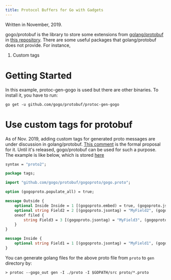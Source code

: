 ```yaml
---
title: Protocol Buffers for Go with Gadgets
---
```

Written in November, 2019.

gogo/protobuf is the library to store some extensions from [golang/protobuf](https://github.com/golang/protobuf) in [this repository](https://github.com/gogo/protobuf).
There are some useful packages that golang/protobuf does not provide.
For instance,

1. Custom tags

# Getting Started
In this example, protoc-gen-gogo is used but there are other binaries.
To install it, you have to run:
```
go get -u github.com/gogo/protobuf/protoc-gen-gogo
```

# Use custom tags for protobuf

As of Nov. 2019, adding custom tags for generated proto messages are under discussion in golang/protobuf.
[This comment](https://github.com/golang/protobuf/issues/52#issuecomment-372462620) is the formal proposal for it.
Until it's released, gogo/protobuf can be used for such a purpose.
The example is like below, which is stored [here](https://github.com/gogo/protobuf/blob/3f2ed6d/test/tags/tags.proto)

```protobuf
syntax = "proto2";

package tags;

import "github.com/gogo/protobuf/gogoproto/gogo.proto";

option (gogoproto.populate_all) = true;

message Outside {
	optional Inside Inside = 1 [(gogoproto.embed) = true, (gogoproto.jsontag) = ""];
	optional string Field2 = 2 [(gogoproto.jsontag) = "MyField2", (gogoproto.moretags) = "xml:\",comment\""];
	oneof filed {
		string Field3 = 3 [(gogoproto.jsontag) = "MyField3", (gogoproto.moretags) = "xml:\",comment\""];
	}
}

message Inside {
	optional string Field1 = 1 [(gogoproto.jsontag) = "MyField1", (gogoproto.moretags) = "xml:\",chardata\""];
}
```

You can generate golang files for the above proto file from `proto` to `gen` directory by:

```
> protoc --gogo_out gen -I ./proto -I $GOPATH/src proto/*.proto
```
